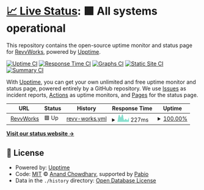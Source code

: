 # [📈 Live Status](https://upptime.revv.works): <!--live status--> **🟩 All systems operational**

This repository contains the open-source uptime monitor and status page for [RevvWorks](https://upptime.revv.works), powered by [Upptime](https://github.com/upptime/upptime).

[![Uptime CI](https://github.com/RevvWorks/upptime/workflows/Uptime%20CI/badge.svg)](https://github.com/RevvWorks/upptime/actions?query=workflow%3A%22Uptime+CI%22)
[![Response Time CI](https://github.com/RevvWorks/upptime/workflows/Response%20Time%20CI/badge.svg)](https://github.com/RevvWorks/upptime/actions?query=workflow%3A%22Response+Time+CI%22)
[![Graphs CI](https://github.com/RevvWorks/upptime/workflows/Graphs%20CI/badge.svg)](https://github.com/RevvWorks/upptime/actions?query=workflow%3A%22Graphs+CI%22)
[![Static Site CI](https://github.com/RevvWorks/upptime/workflows/Static%20Site%20CI/badge.svg)](https://github.com/RevvWorks/upptime/actions?query=workflow%3A%22Static+Site+CI%22)
[![Summary CI](https://github.com/RevvWorks/upptime/workflows/Summary%20CI/badge.svg)](https://github.com/RevvWorks/upptime/actions?query=workflow%3A%22Summary+CI%22)

With [Upptime](https://upptime.js.org), you can get your own unlimited and free uptime monitor and status page, powered entirely by a GitHub repository. We use [Issues](https://github.com/RevvWorks/upptime/issues) as incident reports, [Actions](https://github.com/RevvWorks/upptime/actions) as uptime monitors, and [Pages](https://upptime.revv.works) for the status page.

<!--start: status pages-->
<!-- This summary is generated by Upptime (https://github.com/upptime/upptime) -->
<!-- Do not edit this manually, your changes will be overwritten -->
<!-- prettier-ignore -->
| URL | Status | History | Response Time | Uptime |
| --- | ------ | ------- | ------------- | ------ |
| <img alt="" src="https://icons.duckduckgo.com/ip3/revv.works.ico" height="13"> [RevvWorks](https://revv.works) | 🟩 Up | [revv-works.yml](https://github.com/RevvWorks/upptime/commits/HEAD/history/revv-works.yml) | <details><summary><img alt="Response time graph" src="./graphs/revv-works/response-time-week.png" height="20"> 227ms</summary><br><a href="https://upptime.revv.works/history/revv-works"><img alt="Response time 276" src="https://img.shields.io/endpoint?url=https%3A%2F%2Fraw.githubusercontent.com%2FRevvWorks%2Fupptime%2FHEAD%2Fapi%2Frevv-works%2Fresponse-time.json"></a><br><a href="https://upptime.revv.works/history/revv-works"><img alt="24-hour response time 171" src="https://img.shields.io/endpoint?url=https%3A%2F%2Fraw.githubusercontent.com%2FRevvWorks%2Fupptime%2FHEAD%2Fapi%2Frevv-works%2Fresponse-time-day.json"></a><br><a href="https://upptime.revv.works/history/revv-works"><img alt="7-day response time 227" src="https://img.shields.io/endpoint?url=https%3A%2F%2Fraw.githubusercontent.com%2FRevvWorks%2Fupptime%2FHEAD%2Fapi%2Frevv-works%2Fresponse-time-week.json"></a><br><a href="https://upptime.revv.works/history/revv-works"><img alt="30-day response time 239" src="https://img.shields.io/endpoint?url=https%3A%2F%2Fraw.githubusercontent.com%2FRevvWorks%2Fupptime%2FHEAD%2Fapi%2Frevv-works%2Fresponse-time-month.json"></a><br><a href="https://upptime.revv.works/history/revv-works"><img alt="1-year response time 276" src="https://img.shields.io/endpoint?url=https%3A%2F%2Fraw.githubusercontent.com%2FRevvWorks%2Fupptime%2FHEAD%2Fapi%2Frevv-works%2Fresponse-time-year.json"></a></details> | <details><summary><a href="https://upptime.revv.works/history/revv-works">100.00%</a></summary><a href="https://upptime.revv.works/history/revv-works"><img alt="All-time uptime 100.00%" src="https://img.shields.io/endpoint?url=https%3A%2F%2Fraw.githubusercontent.com%2FRevvWorks%2Fupptime%2FHEAD%2Fapi%2Frevv-works%2Fuptime.json"></a><br><a href="https://upptime.revv.works/history/revv-works"><img alt="24-hour uptime 100.00%" src="https://img.shields.io/endpoint?url=https%3A%2F%2Fraw.githubusercontent.com%2FRevvWorks%2Fupptime%2FHEAD%2Fapi%2Frevv-works%2Fuptime-day.json"></a><br><a href="https://upptime.revv.works/history/revv-works"><img alt="7-day uptime 100.00%" src="https://img.shields.io/endpoint?url=https%3A%2F%2Fraw.githubusercontent.com%2FRevvWorks%2Fupptime%2FHEAD%2Fapi%2Frevv-works%2Fuptime-week.json"></a><br><a href="https://upptime.revv.works/history/revv-works"><img alt="30-day uptime 100.00%" src="https://img.shields.io/endpoint?url=https%3A%2F%2Fraw.githubusercontent.com%2FRevvWorks%2Fupptime%2FHEAD%2Fapi%2Frevv-works%2Fuptime-month.json"></a><br><a href="https://upptime.revv.works/history/revv-works"><img alt="1-year uptime 100.00%" src="https://img.shields.io/endpoint?url=https%3A%2F%2Fraw.githubusercontent.com%2FRevvWorks%2Fupptime%2FHEAD%2Fapi%2Frevv-works%2Fuptime-year.json"></a></details>

<!--end: status pages-->

[**Visit our status website →**](https://upptime.revv.works)

## 📄 License

- Powered by: [Upptime](https://github.com/upptime/upptime)
- Code: [MIT](./LICENSE) © [Anand Chowdhary](https://anandchowdhary.com), supported by [Pabio](https://pabio.com)
- Data in the `./history` directory: [Open Database License](https://opendatacommons.org/licenses/odbl/1-0/)
